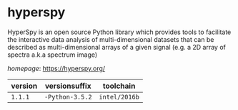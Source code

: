 # hyperspy

HyperSpy is an open source Python library which provides tools to facilitate the interactive  data analysis of multi-dimensional datasets that can be described as multi-dimensional arrays of a given signal  (e.g. a 2D array of spectra a.k.a spectrum image)

*homepage*: <https://hyperspy.org/>

version | versionsuffix | toolchain
--------|---------------|----------
``1.1.1`` | ``-Python-3.5.2`` | ``intel/2016b``
